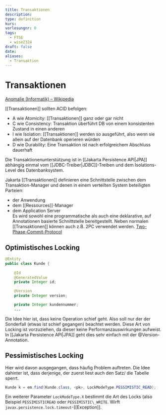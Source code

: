 ```yaml
---
title: Transaktionen
description: 
type: definition
kurs: 
vorlesungnr: 0
tags:
  - FTSE
  - wise2324
draft: false
date: 
aliases:
  - Transaktion
---
```


# Transaktionen

[Anomalie (Informatik) – Wikipedia](https://de.wikipedia.org/wiki/Anomalie_(Informatik))

[[Transaktionen]] sollten ACID befolgen:

- A wie Atomicity: [[Transaktionen]] ganz oder gar nicht
- C wie Consistency: Transaktion überführt DB von einem konsistenten Zustand in einen anderen
- I wie Isolation: [[Transaktionen]] werden so ausgeführt, also wenn sie allein auf der Datenbank operieren würden
- D wie Durability: Eine Transaktion ist nach erfolgreichem Abschluss dauerhaft

Die Transaktionenunterstützung ist in [[Jakarta Persistence API|JPA]] abhängig einmal vom [[JDBC-Treiber|JDBC]]-Treiben und dem Isolations-Level des Datenbanksystem.

Jakarta [[Transaktionen]] definieren eine Schnittstelle zwischen dem Transaktion-Manager und denen in einem verteilten System beteiligten Parteien:

- der Anwendung
- dem [[Ressources]]-Manager
- dem Application Server  
Es wird sowohl eine programmatische als auch eine deklarative, auf Annotationen basierte Schnittstelle bereitgestellt. Neben normalen [[Transaktionen]] können auch z.B. 2PC verwendet werden. [Two-Phase-Commit-Protocol](https://en.wikipedia.org/wiki/Two-phase_commit_protocol)

## Optimistisches Locking

```java
@Entity
public class Kunde {
	
	@Id
	@GeneratedValue
	private Integer id;

	@Version
	private Integer version;

	private Integer kundennummer;
	...
```

Die Idee hier ist, dass keine Operation schief geht. Also soll nur der der Sonderfall (etwas ist schief gegangen) beachtet werden. Diese Art von Locking ist vorzuziehen, da dieser keine Performanzauswirkungen aufweist. In [[Jakarta Persistence API|JPA]] geht dies sehr einfach mit der @Version-Annotation.

## Pessimistisches Locking

Hier wird davon ausgegangen, dass häufig Problem auftreten. Die Idee dahinter ist, dass derjenige, der zuerst liest auch den Satz/ die Tabelle sperrt.

```java
Kunde k = em.find(Kunde.class, <pk>, LockModeType.PESSIMISTIC_READ);
```

Ein weiterer Parameter `LockModeType.X` bestimmt die Art des Locks (also Beispiel `PESSIMISTICREAD` oder `PESSIMISTIC\_WRITE`. Wirft `javax.persistence.lock.timeout`-[[Exception]].
